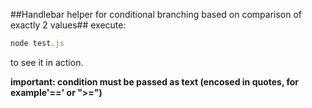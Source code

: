 ##Handlebar helper for conditional branching based on comparison of exactly 2 values##
execute:
```javascript
node test.js
```
to see it in action.

**important: condition must be passed as text (encosed in quotes, for example'==' or ">=")**
